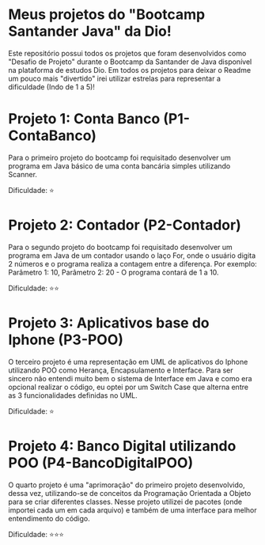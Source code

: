# Meus projetos do "Bootcamp Santander Java" da Dio!
Este repositório possui todos os projetos que foram desenvolvidos como "Desafio de Projeto" durante o Bootcamp da Santander de Java disponível na plataforma de estudos Dio.
Em todos os projetos para deixar o Readme um pouco mais "divertido" irei utilizar estrelas para representar a dificuldade (Indo de 1 a 5)!

# Projeto 1: Conta Banco (P1-ContaBanco)
Para o primeiro projeto do bootcamp foi requisitado desenvolver um programa em Java básico de uma conta bancária simples utilizando Scanner.

Dificuldade: ⭐

# Projeto 2: Contador (P2-Contador)
Para o segundo projeto do bootcamp foi requisitado desenvolver um programa em Java de um contador usando o laço For, onde o usuário digita 2 números e o programa realiza a contagem entre a diferença. Por exemplo: Parâmetro 1: 10, Parâmetro 2: 20 - O programa contará de 1 a 10.

Dificuldade: ⭐⭐

# Projeto 3: Aplicativos base do Iphone (P3-POO)
O terceiro projeto é uma representação em UML de aplicativos do Iphone utilizando POO como Herança, Encapsulamento e Interface. Para ser sincero não entendi muito bem o sistema de Interface em Java e como era opcional realizar o código, eu optei por um Switch Case que alterna entre as 3 funcionalidades definidas no UML.

Dificuldade: ⭐

# Projeto 4: Banco Digital utilizando POO (P4-BancoDigitalPOO)
O quarto projeto é uma "aprimoração" do primeiro projeto desenvolvido, dessa vez, utilizando-se de conceitos da Programação Orientada a Objeto para se criar diferentes classes. Nesse projeto utilizei de pacotes (onde importei cada um em cada arquivo) e também de uma interface para melhor entendimento do código.

Dificuldade: ⭐⭐⭐
